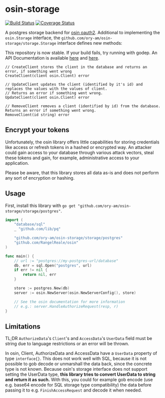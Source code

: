 # osin-storage

[![Build Status](https://travis-ci.org/ory-am/osin-storage.svg?branch=master)](https://travis-ci.org/ory-am/osin-storage) [![Coverage Status](https://coveralls.io/repos/ory-am/osin-storage/badge.svg?branch=master&service=github)](https://coveralls.io/github/ory-am/osin-storage?branch=master)

A postgres storage backend for [osin oauth2](https://github.com/RangelReale/osin).
Additional to implementing the `osin.Storage` interface, the `github.com/ory-am/osin-storage/storage.Storage` interface defines new methods:

This repository is now stable. If your build fails, try running with godep. An API Documentation is available [here](https://godoc.org/github.com/ory-am/osin-storage/storage) and [here](https://godoc.org/github.com/ory-am/osin-storage/storage/postgres).

```
// CreateClient stores the client in the database and returns an error, if something went wrong
CreateClient(client osin.Client) error

// UpdateClient updates the client (identified by it's id) and replaces the values with the values of client.
// Returns an error if something went wrong.
UpdateClient(client osin.Client) error

// RemoveClient removes a client (identified by id) from the database. Returns an error if something went wrong.
RemoveClient(id string) error
```

## Encrypt your tokens

Unfortunately, the osin library offers little capabilities for storing credentials like access or refresh tokens in a
hashed or encrypted way. An attacker could gain access to your database through various attack vectors, steal these
tokens and gain, for example, administrative access to your application.

Please be aware, that this library stores all data as-is and does not perform any sort of encryption or hashing.

## Usage

First, install this library with `go get "github.com/ory-am/osin-storage/storage/postgres"`.

```go
import (
	"database/sql"
	_ "github.com/lib/pq"

	"github.com/ory-am/osin-storage/storage/postgres"
	"github.com/RangelReale/osin"
)

func main() {
    // url := "postgres://my-postgres-url/database"
	db, err = sql.Open("postgres", url)
    if err != nil {
        return nil, err
    }

    store := postgres.New(db)
    server := osin.NewServer(osin.NewServerConfig(), store)

    // See the osin documentation for more information
    // e.g.: server.HandleAuthorizeRequest(resp, r)
}
```

## Limitations

TL;DR `AuthorizeData`'s `Client`'s and `AccessData`'s `UserData` field must be string due to language restrictions or an error will be thrown.

In osin, Client, AuthorizeData and AccessData have a `UserData` property of type `interface{}`. This does not work well
with SQL, because it is not possible to gob decode or unmarshall the data back, since the concrete type is not known.
Because osin's storage interface does not support setting the UserData type, **this library tries to convert UserData to string
and return it as such.** With this, you could for example gob encode (use e.g. base64 encode for SQL storage type compatibility)
the data before passing it to e.g. `FinishAccessRequest` and decode it when needed.
